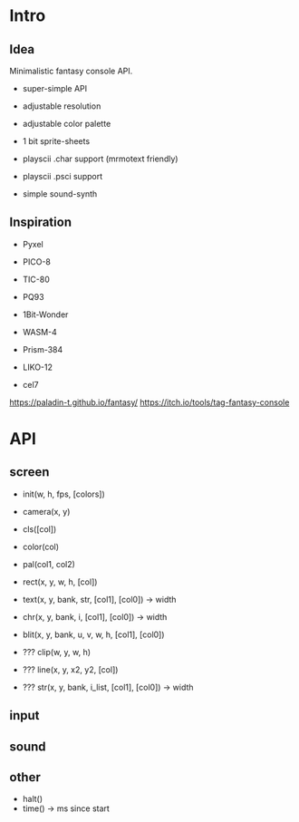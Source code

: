 # Intro

## Idea

Minimalistic fantasy console API.

- super-simple API
- adjustable resolution
- adjustable color palette
- 1 bit sprite-sheets

- playscii .char support (mrmotext friendly)
- playscii .psci support
- simple sound-synth

## Inspiration

- Pyxel
- PICO-8
- TIC-80
- PQ93

- 1Bit-Wonder
- WASM-4
- Prism-384
- LIKO-12
- cel7

https://paladin-t.github.io/fantasy/
https://itch.io/tools/tag-fantasy-console

# API

## screen

- init(w, h, fps, [colors])

- camera(x, y)

- cls([col])

- color(col)

- pal(col1, col2)

- rect(x, y, w, h, [col])

- text(x, y, bank, str, [col1], [col0]) -> width

- chr(x, y, bank, i, [col1], [col0]) -> width

- blit(x, y, bank, u, v, w, h, [col1], [col0])

- ??? clip(w, y, w, h)

- ??? line(x, y, x2, y2, [col])

- ??? str(x, y, bank, i_list, [col1], [col0]) -> width


## input


## sound

## other

- halt()
- time() -> ms since start
